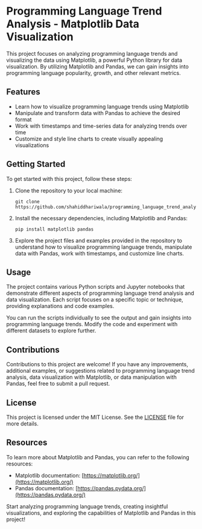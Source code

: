 # Programming Language Trend Analysis - Matplotlib Data Visualization

This project focuses on analyzing programming language trends and visualizing the data using Matplotlib, a powerful Python library for data visualization. By utilizing Matplotlib and Pandas, we can gain insights into programming language popularity, growth, and other relevant metrics.

## Features

- Learn how to visualize programming language trends using Matplotlib
- Manipulate and transform data with Pandas to achieve the desired format
- Work with timestamps and time-series data for analyzing trends over time
- Customize and style line charts to create visually appealing visualizations

## Getting Started

To get started with this project, follow these steps:

1. Clone the repository to your local machine:
   ```
   git clone https://github.com/shahiddhariwala/programming_language_trend_analysis_matplot_data_visualization
   ```

2. Install the necessary dependencies, including Matplotlib and Pandas:
   ```
   pip install matplotlib pandas
   ```

3. Explore the project files and examples provided in the repository to understand how to visualize programming language trends, manipulate data with Pandas, work with timestamps, and customize line charts.

## Usage

The project contains various Python scripts and Jupyter notebooks that demonstrate different aspects of programming language trend analysis and data visualization. Each script focuses on a specific topic or technique, providing explanations and code examples.

You can run the scripts individually to see the output and gain insights into programming language trends. Modify the code and experiment with different datasets to explore further.

## Contributions

Contributions to this project are welcome! If you have any improvements, additional examples, or suggestions related to programming language trend analysis, data visualization with Matplotlib, or data manipulation with Pandas, feel free to submit a pull request.

## License

This project is licensed under the MIT License. See the [LICENSE](LICENSE) file for more details.

## Resources

To learn more about Matplotlib and Pandas, you can refer to the following resources:

- Matplotlib documentation: [https://matplotlib.org/](https://matplotlib.org/)
- Pandas documentation: [https://pandas.pydata.org/](https://pandas.pydata.org/)

Start analyzing programming language trends, creating insightful visualizations, and exploring the capabilities of Matplotlib and Pandas in this project!